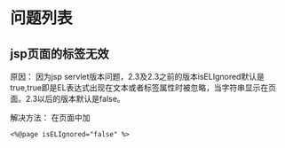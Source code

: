 # 问题列表

## jsp页面的标签无效

原因：
因为jsp servlet版本问题，2.3及2.3之前的版本isELIgnored默认是true,true即是EL表达式出现在文本或者标签属性时被忽略，当字符串显示在页面。2.3以后的版本默认是false。

解决方法：
在页面中加

```
<%@page isELIgnored="false" %> 
```





